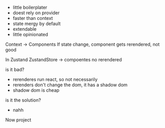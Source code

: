 - little boilerplater
- doest rely on provider
- faster than context
- state mergy by default
- extendable
- little opinionated


Context -> Components
If state change, component gets rerendered, not good

In Zustand
ZustandStore -> compoentes
no rerendered

is it bad?
- rerenderes run react, so not necessarily
- rerenders don't change the dom, it has a shadow dom
- shadow dom is cheap

is it the solution?
- nahh

Now project

